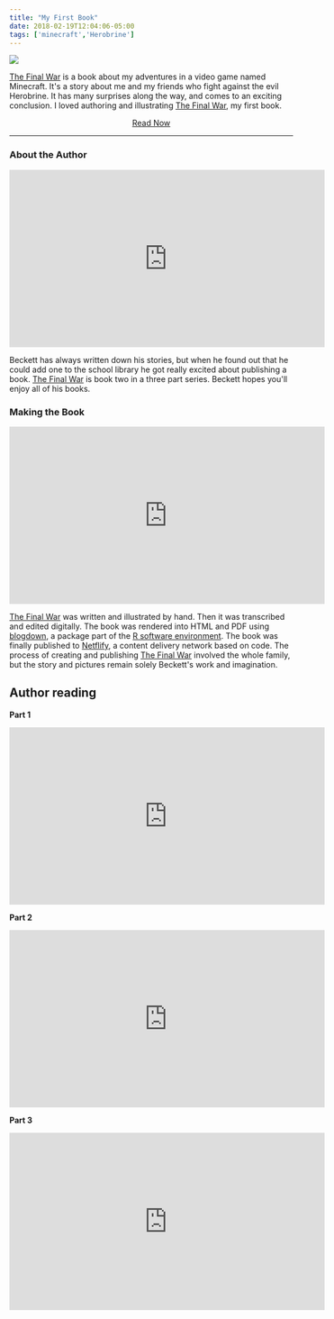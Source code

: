 ```yaml
---
title: "My First Book"
date: 2018-02-19T12:04:06-05:00
tags: ['minecraft','Herobrine']
---
```


[![](img/final-war.jpg)](https://finalwar.netlify.com/)

[The Final War](https://finalwar.netlify.com/) is a book about my adventures in a video game named Minecraft. It's a story about me and my friends who fight against the evil Herobrine. It has many surprises along the way, and comes to an exciting conclusion. I loved authoring and illustrating [The Final War](https://finalwar.netlify.com/), my first book.

<center><a href="https://finalwar.netlify.com/" class="button">Read Now</a></center>

<hr>

### About the Author

<center><iframe width="560" height="315" src="https://www.youtube.com/embed/iF2sjk9I9uU" frameborder="0" allow="autoplay; encrypted-media" allowfullscreen></iframe></center>

Beckett has always written down his stories, but when he found out that he could add one to the school library he got really excited about publishing a book. [The Final War](https://finalwar.netlify.com/) is book two in a three part series. Beckett hopes you'll enjoy all of his books.  

### Making the Book

<center><iframe width="560" height="315" src="https://www.youtube.com/embed/Hh_-K-w4rbY" frameborder="0" allow="autoplay; encrypted-media" allowfullscreen></iframe></center>

[The Final War](https://finalwar.netlify.com/) was written and illustrated by hand. Then it was transcribed and edited digitally. The book was rendered into HTML and PDF using [blogdown](https://bookdown.org/yihui/blogdown/), a package part of the [R software environment](https://www.r-project.org/). The book was finally published to [Netflify](https://www.netlify.com/), a content delivery network based on code. The process of creating and publishing [The Final War](https://finalwar.netlify.com/) involved the whole family, but the story and pictures remain solely Beckett's work and imagination.

## Author reading

**Part 1**

<center><iframe width="560" height="315" src="https://www.youtube.com/embed/h6vLrNGz4q8" frameborder="0" allow="autoplay; encrypted-media" allowfullscreen></iframe></center>

**Part 2**

<center><iframe width="560" height="315" src="https://www.youtube.com/embed/DZ57LlAM53c" frameborder="0" allow="autoplay; encrypted-media" allowfullscreen></iframe></center>

**Part 3**

<center><iframe width="560" height="315" src="https://www.youtube.com/embed/_lRJEfH4ip0" frameborder="0" allow="autoplay; encrypted-media" allowfullscreen></iframe></center>

